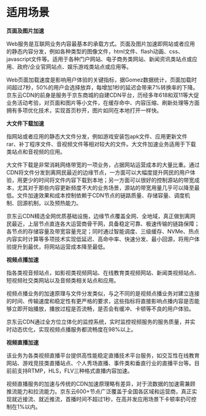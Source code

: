 # **适用场景**

**页面及图片加速**

Web服务是互联网业务内容最基本的承载方式。页面及图片加速即网站或者应用的静态内容分发，例如各种类型的图像文件，html文件、flash动画、css、javascript文件等。适用于各种门户网站、电子商务类网站、新闻资讯类站点或应用、政府/企业官网站点、娱乐游戏类站点或应用等。

Web页面加载速度是影响用户体验的关键指标，据Gomez数据统计，页面加载时间超过7秒，50%的用户会选择放弃，每增加1秒的延迟会带来7%转换率的下降。京东云CDN的前身是服务于京东商城的自建CDN平台，历经多年618和双11等大促业务活动考验，对页面和图片等小文件，在缓存命中、内容压缩、刷新处理等方面拥有多项优化技术，实现首页秒开，图片如同在本地打开一样快。

**大文件下载加速**

指网站或者应用的静态大文件分发，例如游戏安装包apk文件、应用更新文件rar、补丁程序文件、音视频文件等相对较大的文件。大文件加速业务适用于下载类站点和音视频的应用。

大文件下载是非常消耗网络带宽的一项业务，占据网站运营成本的大量比重。通过CDN将文件分发到离网民最近的边缘节点，一方面可以大幅度提升网民的用户体验，用更少的时间将文件内容下载到本地；另一方面可以很好的控制源站的带宽成本，尤其对于那些内容更新频度不大的业务场景，源站的带宽用量几乎可以降至最低。文件加速效果和成本控制依赖于CDN节点的链路质量、存储容量、调度机制、回源机制，以及预热能力。

京东云CDN精选全网优质基础设施，边缘节点覆盖全网、全地域，真正做到离网民最近，上层节点直连各大运营商骨干网，具备稳定可靠、极速传输的链路保障；各节点的存储容量及带宽容量充足；同时通过智能调度、三级缓存、NVMe、热点内容实时计算等多项技术实现低延迟、高命中率、快速分发、最小回源，将用户体验提升到最优，将网站运营成本降至最低。

**视频点播加速**

指各类视音频站点，如影视类视频网站、在线教育类视频网站、新闻类视频站点、短视频社交类网站以及音频类相关站点和应用。

视频点播业务的加速原理与文件分发类似，与之不同的是视频点播业务对建立连接的时间、传输速度和稳定性有更严格的要求，这些指标将直接影响点播内容是否能够立即开始播放，播放过程是否流畅，是否会有缓冲、卡顿等不良的用户体验。

京东云CDN通过全方位立体化的监控系统，实时监控视频服务的服务质量，并实时动态优化，实现视频点播服务都流畅度在98%以上。

**视频直播加速**

该业务为各类视频直播平台提供高性能稳定直播技术平台服务，如交互性在线教育网站、游戏竞技类直播站点、个人秀场直播、事件类和垂直行业的直播平台等。目前前支持RTMP，HLS，FLV三种格式直播内容加速。 

视频直播服务的加速与传统的CDN加速原理略有差异，对于流数据的加速需兼顾推流能力和拉流能力。京东云600+节点广泛覆盖于全国各区域和运营商，真正实现就近接流、就近推流，首播时间不超过1秒，在高并发应用场景下卡顿率扔可控制在1%以内。
